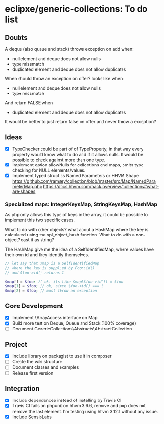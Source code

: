 # eclipxe/generic-collections: To do list

## Doubts

A deque (also queue and stack) throws exception on add when:

- null element and deque does not allow nulls
- type missmatch
- duplicated element and deque does not allow duplicates

When should throw an exception on offer? looks like when:

- null element and deque does not allow nulls
- type missmatch

And return FALSE when

- duplicated element and deque does not allow duplicates

It would be better to just return false on offer and never throw a exception?

## Ideas

- [X] TypeChecker could be part of of TypeProperty, in that way every property would
      know what to do and if it allows nulls. It would be possible to check against more than one type.
- [X] Implement option allowNulls for collections and maps, omits type checking for NULL elements/values.
- [X] Implement typed struct as Named Parameters or HHVM Shape
    <https://github.com/ramsey/collection/blob/master/src/Map/NamedParameterMap.php>
    <https://docs.hhvm.com/hack/overview/collections#what-are-shapes>

### Specialized maps: IntegerKeysMap, StringKeysMap, HashMap

As php only allows this type of keys in the array, it could be possible to implement this two
specific cases.

What to do with other objects? what about a HashMap where the key is calculated
using the spl_object_hash function. What to do with a non-object? cast it as string?

The HashMap give me the idea of a SelfIdentifiedMap, where values have their own id and they identify
themselves.

```php
// let say that $map is a SelfIdentifiedMap
// where the key is supplied by Foo::id()
// and $foo->id() returns 1

$map[] = $foo; // ok, its like $map[$foo->id()] = $foo
$map[1] = $foo; // ok, since $foo->id() === 1
$map[2] = $foo; // must throw an exception


```

## Core Development

- [x] Implement \ArrayAccess interface on Map
- [x] Build more test on Deque, Queue and Stack (100% coverage)
- [ ] Document GenericCollections\Abstracts\AbstractCollection

## Project

- [X] Include library on packagist to use it in composer
- [ ] Create the wiki structure
- [ ] Document classes and examples
- [ ] Release first version

## Integration

- [X] Include dependences instead of installing by Travis CI
- [X] Travis CI fails on phpunit on hhvm 3.6.6, remove and pop does not remove the last element.
      I'm testing using hhvm 3.12.1 without any issue.
- [X] Include SensioLabs
